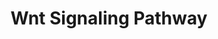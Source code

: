 ---
annotations:
- id: PW:0000008
  parent: signaling pathway
  type: Pathway Ontology
  value: Wnt signaling pathway
authors:
- MaintBot
- Thomas
- Ddigles
- Egonw
description: 'Wnt proteins are secreted morphogens that are required for basic developmental
  processes, such as cell-fate specification, progenitor-cell proliferation and the
  control of asymmetric cell division, in many different species and organs. There
  are at least three different Wnt pathways: the canonical pathway, the planar cell
  polarity (PCP) pathway and the Wnt/Ca2+ pathway. In the canonical Wnt pathway, the
  major effect of Wnt ligand binding to its receptor is the stabilization of cytoplasmic
  beta-catenin through inhibition of the bea-catenin degradation complex. Beta-catenin
  is then free to enter the nucleus and activate Wnt-regulated genes through its interaction
  with TCF (T-cell factor) family transcription factors and concomitant recruitment
  of coactivators. Planar cell polarity (PCP) signaling leads to the activation of
  the small GTPases RHOA (RAS homologue gene-family member A) and RAC1, which activate
  the stress kinase JNK (Jun N-terminal kinase) and ROCK (RHO-associated coiled-coil-containing
  protein kinase 1) and leads to remodelling of the cytoskeleton and changes in cell
  adhesion and motility. WNT-Ca2+ signalling is mediated through G proteins and phospholipases
  and leads to transient increases in cytoplasmic free calcium that subsequently activate
  the kinase PKC (protein kinase C) and CAMKII (calcium calmodulin mediated kinase
  II) and the phosphatase calcineurin.  Source: [http://www.genome.jp/kegg/pathway/hsa/hsa04310.html
  KEGG].'
last-edited: 2015-09-27
organisms:
- Danio rerio
redirect_from:
- /index.php/Pathway:WP1349
- /instance/WP1349
revision: null
schema-jsonld:
- '@context': https://schema.org/
  '@id': https://wikipathways.github.io/pathways/WP1349.html
  '@type': Dataset
  creator:
    '@type': Organization
    name: WikiPathways
  description: 'Wnt proteins are secreted morphogens that are required for basic developmental
    processes, such as cell-fate specification, progenitor-cell proliferation and
    the control of asymmetric cell division, in many different species and organs.
    There are at least three different Wnt pathways: the canonical pathway, the planar
    cell polarity (PCP) pathway and the Wnt/Ca2+ pathway. In the canonical Wnt pathway,
    the major effect of Wnt ligand binding to its receptor is the stabilization of
    cytoplasmic beta-catenin through inhibition of the bea-catenin degradation complex.
    Beta-catenin is then free to enter the nucleus and activate Wnt-regulated genes
    through its interaction with TCF (T-cell factor) family transcription factors
    and concomitant recruitment of coactivators. Planar cell polarity (PCP) signaling
    leads to the activation of the small GTPases RHOA (RAS homologue gene-family member
    A) and RAC1, which activate the stress kinase JNK (Jun N-terminal kinase) and
    ROCK (RHO-associated coiled-coil-containing protein kinase 1) and leads to remodelling
    of the cytoskeleton and changes in cell adhesion and motility. WNT-Ca2+ signalling
    is mediated through G proteins and phospholipases and leads to transient increases
    in cytoplasmic free calcium that subsequently activate the kinase PKC (protein
    kinase C) and CAMKII (calcium calmodulin mediated kinase II) and the phosphatase
    calcineurin.  Source: [http://www.genome.jp/kegg/pathway/hsa/hsa04310.html KEGG].'
  keywords:
  - APC
  - CCND3
  - DKEY-31M21.2
  - FRAT1
  - FZD1
  - FZD10
  - FZD7
  - FZD8
  - FZD9
  - LOC100003514
  - LOC100149082
  - LOC100149273
  - LOC100149498
  - LOC557123
  - LOC560032
  - MYC
  - PLAU
  - PRKCD
  - PRKCQ
  - SFRP4
  - TCF-1/LEF
  - WNT4
  - axin1
  - ccnd1
  - csnk1da
  - ctnnb1
  - dvl2
  - fbxw2
  - fosl1
  - fzd2
  - fzd3
  - fzd8c
  - gsk3b
  - jun
  - ldlr
  - mapk10
  - pafah1b1b
  - ppp2r5c
  - ppp2r5eb
  - prkcb1
  - prkce
  - prkci
  - prkcz
  - rac1
  - wnt1
  - wnt10a
  - wnt10b
  - wnt11r
  - wnt16
  - wnt2b
  - wnt2bb
  - wnt3
  - wnt3l
  - wnt5a
  - wnt5b
  - wnt7a
  - wnt7bb
  - zgc:153713
  - zgc:162280
  - zgc:172124
  - zgc:65879
  license: CC0
  name: Wnt Signaling Pathway
seo: CreativeWork
title: Wnt Signaling Pathway
wpid: WP1349
---